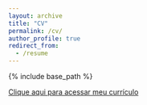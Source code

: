 ```yaml
---
layout: archive
title: "CV"
permalink: /cv/
author_profile: true
redirect_from:
  - /resume
---
```


{% include base_path %}

[Clique aqui para acessar meu currículo](https://vergiel-a.github.io/files/Profile.pdf)


